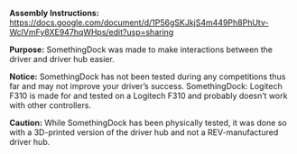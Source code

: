 **Assembly Instructions:** https://docs.google.com/document/d/1P56gSKJkjS4m449Ph8PhUtv-WclVmFy8XE947hqWHps/edit?usp=sharing

**Purpose:** SomethingDock was made to make interactions between the driver and driver hub easier.

**Notice:** SomethingDock has not been tested during any competitions thus far and may not improve your driver’s success. SomethingDock: Logitech F310 is made for and tested on a Logitech F310 and probably doesn’t work with other controllers. 

**Caution:** While SomethingDock has been physically tested, it was done so with a 3D-printed version of the driver hub and not a REV-manufactured driver hub. 
